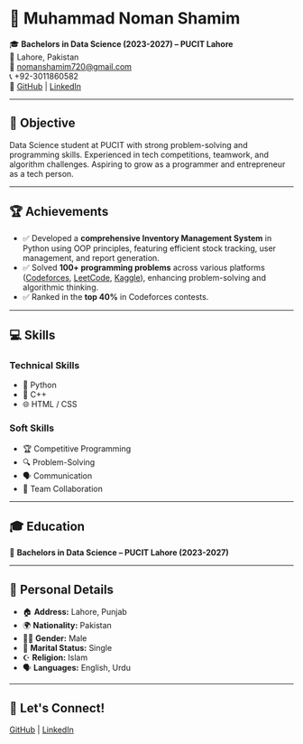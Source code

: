 # 💼 Muhammad Noman Shamim

🎓 **Bachelors in Data Science (2023-2027) – PUCIT Lahore**  
📍 Lahore, Pakistan  
📧 nomanshamim720@gmail.com  
📞 +92-3011860582   
🔗 [GitHub](https://github.com/NomanShamim) | [LinkedIn](https://www.linkedin.com/in/noman-shamim)

---

## 🎯 Objective

Data Science student at PUCIT with strong problem-solving and programming skills. Experienced in tech competitions, teamwork, and algorithm challenges. Aspiring to grow as a programmer and entrepreneur as a tech person. 

---

## 🏆 Achievements

- ✅ Developed a **comprehensive Inventory Management System** in Python using OOP principles, featuring efficient stock tracking, user management, and report generation.  
- ✅ Solved **100+ programming problems** across various platforms ([Codeforces](https://codeforces.com), [LeetCode](https://leetcode.com), [Kaggle](https://www.kaggle.com)), enhancing problem-solving and algorithmic thinking.  
- ✅ Ranked in the **top 40%** in Codeforces contests.  

---

## 💻 Skills

### **Technical Skills**

- 🐍 Python  
- 🔵 C++  
- 🌐 HTML / CSS  

### **Soft Skills**

- 🏆 Competitive Programming  
- 🔍 Problem-Solving  
- 🗣️ Communication  
- 🤝 Team Collaboration  

---

## 🎓 Education

📍 **Bachelors in Data Science – PUCIT Lahore (2023-2027)**  

---

## 📌 Personal Details

- 🏠 **Address:** Lahore, Punjab  
- 🌍 **Nationality:** Pakistan  
- 👨‍💼 **Gender:** Male  
- 💍 **Marital Status:** Single  
- ☪️ **Religion:** Islam  
- 🗣️ **Languages:** English, Urdu  

---

## 🔗 Let's Connect!

[GitHub](https://github.com/NomanShamim) | [LinkedIn](https://www.linkedin.com/in/noman-shamim)
